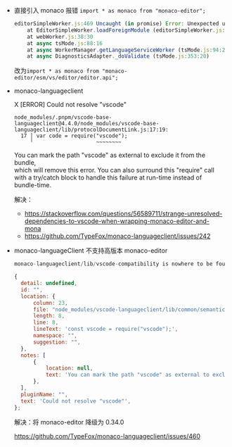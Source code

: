 - 直接引入 monaco 报错
  `import * as monaco from "monaco-editor";` 

  ```js
  editorSimpleWorker.js:469 Uncaught (in promise) Error: Unexpected usage
      at EditorSimpleWorker.loadForeignModule (editorSimpleWorker.js:469:31)
      at webWorker.js:38:30
      at async tsMode.js:88:16
      at async WorkerManager.getLanguageServiceWorker (tsMode.js:94:20)
      at async DiagnosticsAdapter._doValidate (tsMode.js:353:20)
  ```

  改为`import * as monaco from "monaco-editor/esm/vs/editor/editor.api";`

- monaco-languageclient

  X [ERROR] Could not resolve "vscode"

      node_modules/.pnpm/vscode-base-languageclient@4.4.0/node_modules/vscode-base-languageclient/lib/protocolDocumentLink.js:17:19:
        17 │ var code = require("vscode");
           ╵                    ~~~~~~~~

    You can mark the path "vscode" as external to exclude it from the bundle,   
    which will remove this error. You can also surround this "require" call     
    with a try/catch block to handle this failure at run-time instead of        
    bundle-time.

  解决：
  
  - https://stackoverflow.com/questions/56589711/strange-unresolved-dependencies-to-vscode-when-wrapping-monaco-editor-and-mona
  - https://github.com/TypeFox/monaco-languageclient/issues/242
  
- monaco-languageClient 不支持高版本 monaco-editor 

  ```js
  monaco-languageclient/lib/vscode-compatibility is nowhere to be found.
  
  {
  	detail: undefined,
  	id: "",
  	location: {
  		column: 23,
  		file: "node_modules/vscode-languageclient/lib/common/semanticTokens.js",
  		length: 8,
  		line: 8,
  		lineText: 'const vscode = require("vscode");',
  		namespace: "",
  		suggestion: "",
  	},
  	notes: [
  		{
  			location: null,
  			text: 'You can mark the path "vscode" as external to exclude it from the bundle, which will remove this error. You can also surround this "require" call with a try/catch block to handle this failure at run-time instead of bundle-time.',
  		},
  	],
  	pluginName: "",
  	text: 'Could not resolve "vscode"',
  };
  ```

  解决：将 monaco-editor 降级为 0.34.0

  https://github.com/TypeFox/monaco-languageclient/issues/460